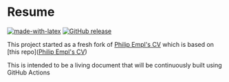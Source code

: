 # Resume
[![made-with-latex](https://img.shields.io/badge/Made%20with-LaTeX-1f425f.svg)](https://www.latex-project.org/)
[![GitHub release](https://img.shields.io/github/release/bdepalo/resume.svg)](https://github.com/bdepalo/resume/releases/)

This project started as a fresh fork of [Philip Empl's CV](https://github.com/philipempl/modern-latex-cv)
which is based on [this repo]([Philip Empl's CV](https://github.com/philipempl/modern-latex-cv))

This is intended to be a living document that will be continuously built using GitHub Actions
